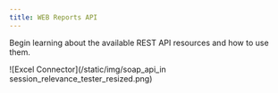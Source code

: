 ```yaml
---
title: WEB Reports API
---
```


Begin learning about the available REST API resources and how to use them.

![Excel Connector](/static/img/soap_api_in session_relevance_tester_resized.png) 
